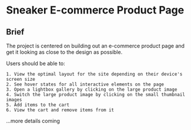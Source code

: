 # Sneaker E-commerce Product Page

## Brief

The project is centered on building out an e-commerce product page and get it looking as close to the design as possible.

Users should be able to:

    1. View the optimal layout for the site depending on their device's screen size
    2. See hover states for all interactive elements on the page
    3. Open a lightbox gallery by clicking on the large product image
    4. Switch the large product image by clicking on the small thumbnail images
    5. Add items to the cart
    6. View the cart and remove items from it

...more details coming
